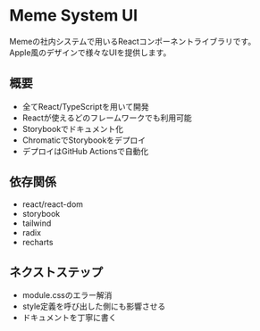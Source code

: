 # Meme System UI  
Memeの社内システムで用いるReactコンポーネントライブラリです。  
Apple風のデザインで様々なUIを提供します。  

## 概要
- 全てReact/TypeScriptを用いて開発
- Reactが使えるどのフレームワークでも利用可能
- Storybookでドキュメント化
- ChromaticでStorybookをデプロイ
- デプロイはGitHub Actionsで自動化

## 依存関係
- react/react-dom
- storybook
- tailwind
- radix
- recharts

## ネクストステップ
- module.cssのエラー解消
- style定義を呼び出した側にも影響させる
- ドキュメントを丁寧に書く